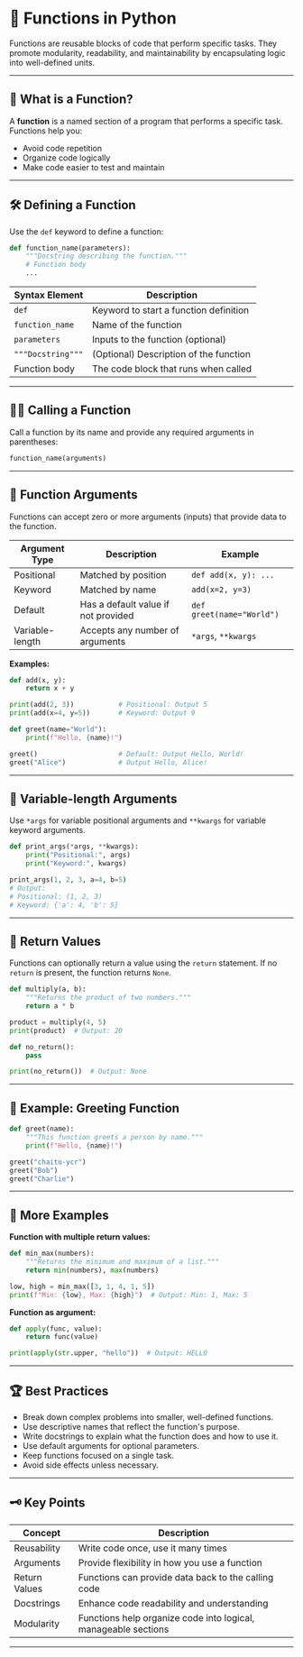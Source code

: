 # 🧩 Functions in Python

Functions are reusable blocks of code that perform specific tasks. They promote modularity, readability, and maintainability by encapsulating logic into well-defined units.

---

## 📝 What is a Function?

A **function** is a named section of a program that performs a specific task. Functions help you:

- Avoid code repetition
- Organize code logically
- Make code easier to test and maintain

---

## 🛠️ Defining a Function

Use the `def` keyword to define a function:

```python
def function_name(parameters):
    """Docstring describing the function."""
    # Function body
    ...
```

| Syntax Element      | Description                                 |
|---------------------|---------------------------------------------|
| `def`               | Keyword to start a function definition      |
| `function_name`     | Name of the function                        |
| `parameters`        | Inputs to the function (optional)           |
| `"""Docstring"""`   | (Optional) Description of the function      |
| Function body       | The code block that runs when called        |

---

## 🧑‍💻 Calling a Function

Call a function by its name and provide any required arguments in parentheses:

```python
function_name(arguments)
```

---

## 🧩 Function Arguments

Functions can accept zero or more arguments (inputs) that provide data to the function.

| Argument Type      | Description                                      | Example                        |
|--------------------|--------------------------------------------------|--------------------------------|
| Positional         | Matched by position                              | `def add(x, y): ...`           |
| Keyword            | Matched by name                                  | `add(x=2, y=3)`                |
| Default            | Has a default value if not provided              | `def greet(name="World")`      |
| Variable-length    | Accepts any number of arguments                  | `*args`, `**kwargs`            |

**Examples:**

```python
def add(x, y):
    return x + y

print(add(2, 3))           # Positional: Output 5
print(add(x=4, y=5))       # Keyword: Output 9

def greet(name="World"):
    print(f"Hello, {name}!")

greet()                    # Default: Output Hello, World!
greet("Alice")             # Output Hello, Alice!
```

---

## 🧵 Variable-length Arguments

Use `*args` for variable positional arguments and `**kwargs` for variable keyword arguments.

```python
def print_args(*args, **kwargs):
    print("Positional:", args)
    print("Keyword:", kwargs)

print_args(1, 2, 3, a=4, b=5)
# Output:
# Positional: (1, 2, 3)
# Keyword: {'a': 4, 'b': 5}
```

---

## 🔄 Return Values

Functions can optionally return a value using the `return` statement. If no `return` is present, the function returns `None`.

```python
def multiply(a, b):
    """Returns the product of two numbers."""
    return a * b

product = multiply(4, 5)
print(product)  # Output: 20

def no_return():
    pass

print(no_return())  # Output: None
```

---

## 👋 Example: Greeting Function

```python
def greet(name):
    """This function greets a person by name."""
    print(f"Hello, {name}!")

greet("chaitu-ycr")
greet("Bob")
greet("Charlie")
```

---

## 🧰 More Examples

**Function with multiple return values:**

```python
def min_max(numbers):
    """Returns the minimum and maximum of a list."""
    return min(numbers), max(numbers)

low, high = min_max([3, 1, 4, 1, 5])
print(f"Min: {low}, Max: {high}")  # Output: Min: 1, Max: 5
```

**Function as argument:**

```python
def apply(func, value):
    return func(value)

print(apply(str.upper, "hello"))  # Output: HELLO
```

---

## 🏆 Best Practices

- Break down complex problems into smaller, well-defined functions.
- Use descriptive names that reflect the function's purpose.
- Write docstrings to explain what the function does and how to use it.
- Use default arguments for optional parameters.
- Keep functions focused on a single task.
- Avoid side effects unless necessary.

---

## 🗝️ Key Points

| Concept         | Description                                                                 |
|-----------------|-----------------------------------------------------------------------------|
| Reusability     | Write code once, use it many times                                          |
| Arguments       | Provide flexibility in how you use a function                               |
| Return Values   | Functions can provide data back to the calling code                         |
| Docstrings      | Enhance code readability and understanding                                  |
| Modularity      | Functions help organize code into logical, manageable sections              |

---